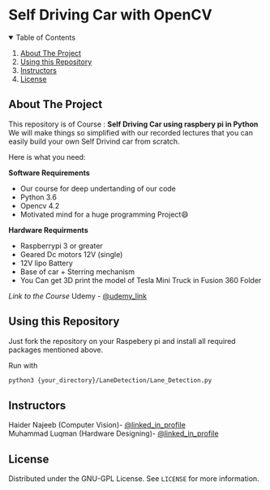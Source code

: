 # Self Driving Car with OpenCV

<details open="open">
  <summary>Table of Contents</summary>
  <ol>
    <li><a href="#About-the-project">About The Project</a></li>
    <li><a href="#Usage">Using this Repository</a></li>
    <li><a href="#Instructors">Instructors</a></li>
    <li><a href="#license">License</a></li>
  </ol>
</details>

## About The Project

This repository is of Course : **Self Driving Car using raspbery pi in Python**
We will make things so simplified with our recorded lectures that you can easily build your own Self Drivind car from scratch.

Here is what you need:

**Software Requirements**
* Our course for deep undertanding of our code
* Python 3.6 
* Opencv 4.2
* Motivated mind for a huge programming Project:smile:

**Hardware Requirments**
* Raspberrypi 3 or greater
* Geared Dc motors 12V (single)
* 12V lipo Battery
* Base of car + Sterring mechanism
* You Can get 3D print the model of Tesla Mini Truck in Fusion 360 Folder

*Link to the Course*
Udemy - [@udemy_link](https://www.udemy.com/user/e8894488-eb79-45f5-aef1-f3a8733b6f43/)
## Using this Repository

Just fork the repository on your Raspebery pi and install all required packages mentioned above.

Run with 
  ```sh
  python3 {your_directory}/LaneDetection/Lane_Detection.py 
  ```


## Instructors

Haider Najeeb   (Computer Vision)-  [@linked_in_profile](https://www.linkedin.com/in/haider-najeeb-68812516a/)  
Muhammad Luqman (Hardware Designing)- [@linked_in_profile](https://www.linkedin.com/in/muhammad-luqman-9b227a11b/)  

## License

Distributed under the GNU-GPL License. See `LICENSE` for more information.
